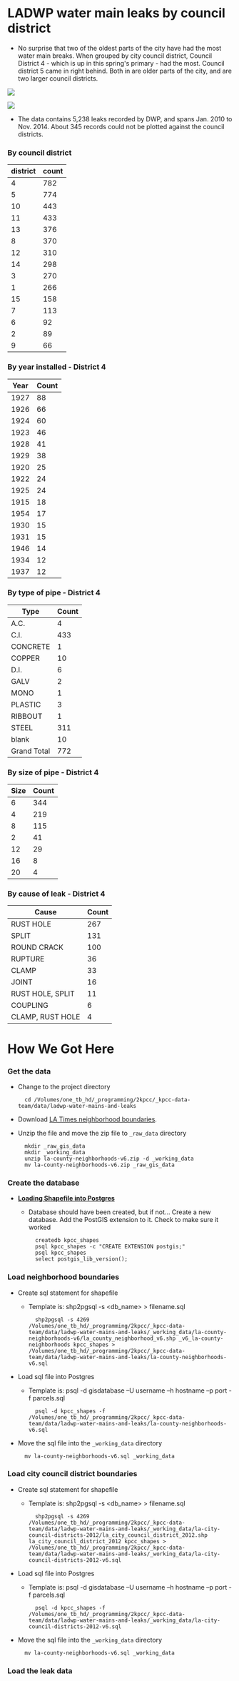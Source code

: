LADWP water main leaks by council district
===============================

* No surprise that two of the oldest parts of the city have had the most water main breaks. When grouped by city council district, Council District 4 - which is up in this spring's primary - had the most. Council district 5 came in right behind. Both in are older parts of the city, and are two larger council districts.

![](https://raw.githubusercontent.com/SCPR/kpcc-data-team/master/data/ladwp-water-mains-and-leaks/findings/ladwp_leaks_by_council_district/ladwp_leaks_by_council_district_all.png)

![](https://raw.githubusercontent.com/SCPR/kpcc-data-team/master/data/ladwp-water-mains-and-leaks/findings/ladwp_leaks_by_council_district/ladwp_leaks_by_council_district_4.png)

* The data contains 5,238 leaks recorded by DWP, and spans Jan. 2010 to Nov. 2014. About 345 records could not be plotted against the council districts.

### By council district

| district | count |
|----------|-------|
| 4        | 782   |
| 5        | 774   |
| 10       | 443   |
| 11       | 433   |
| 13       | 376   |
| 8        | 370   |
| 12       | 310   |
| 14       | 298   |
| 3        | 270   |
| 1        | 266   |
| 15       | 158   |
| 7        | 113   |
| 6        | 92    |
| 2        | 89    |
| 9        | 66    |


### By year installed - District 4

| Year       | Count |
|------------|-------|
| 1927       | 88    |
| 1926       | 66    |
| 1924       | 60    |
| 1923       | 46    |
| 1928       | 41    |
| 1929       | 38    |
| 1920       | 25    |
| 1922       | 24    |
| 1925       | 24    |
| 1915       | 18    |
| 1954       | 17    |
| 1930       | 15    |
| 1931       | 15    |
| 1946       | 14    |
| 1934       | 12    |
| 1937       | 12    |


### By type of pipe - District 4

| Type        | Count   |
|-------------|---------|
| A.C.        | 4       |
| C.I.        | 433     |
| CONCRETE    | 1       |
| COPPER      | 10      |
| D.I.        | 6       |
| GALV        | 2       |
| MONO        | 1       |
| PLASTIC     | 3       |
| RIBBOUT     | 1       |
| STEEL       | 311     |
| blank       | 10      |
| Grand Total | 772     |


### By size of pipe - District 4

| Size       | Count |
|------------|-------|
| 6          | 344   |
| 4          | 219   |
| 8          | 115   |
| 2          | 41    |
| 12         | 29    |
| 16         | 8     |
| 20         | 4     |


### By cause of leak - District 4

| Cause            | Count |
|------------------|-------|
| RUST HOLE        | 267   |
| SPLIT            | 131   |
| ROUND CRACK      | 100   |
| RUPTURE          | 36    |
| CLAMP            | 33    |
| JOINT            | 16    |
| RUST HOLE, SPLIT | 11    |
| COUPLING         | 6     |
| CLAMP, RUST HOLE | 4     |

How We Got Here
================

### Get the data

* Change to the project directory

        cd /Volumes/one_tb_hd/_programming/2kpcc/_kpcc-data-team/data/ladwp-water-mains-and-leaks

* Download [LA Times neighborhood boundaries](http://boundaries.latimes.com/sets/).

* Unzip the file and move the zip file to ```_raw_data``` directory

        mkdir _raw_gis_data
        mkdir _working_data
        unzip la-county-neighborhoods-v6.zip -d _working_data
        mv la-county-neighborhoods-v6.zip _raw_gis_data

### Create the database

* **[Loading Shapefile into Postgres](http://www.gistutor.com/postgresqlpostgis/4-beginner-postgresqlpostgis-tutorials/18-importing-shapefile-gis-data-into-postgresql.html)**

    * Database should have been created, but if not... Create a new database. Add the PostGIS extension to it. Check to make sure it worked

            createdb kpcc_shapes
            psql kpcc_shapes -c "CREATE EXTENSION postgis;"
            psql kpcc_shapes
            select postgis_lib_version();

### Load neighborhood boundaries

* Create sql statement for shapefile

    * Template is: shp2pgsql -s <SRID> <shapefile> <tablename> <db_name> > filename.sql

            shp2pgsql -s 4269 /Volumes/one_tb_hd/_programming/2kpcc/_kpcc-data-team/data/ladwp-water-mains-and-leaks/_working_data/la-county-neighborhoods-v6/la_county_neighborhood_v6.shp _v6_la-county-neighborhoods kpcc_shapes > /Volumes/one_tb_hd/_programming/2kpcc/_kpcc-data-team/data/ladwp-water-mains-and-leaks/la-county-neighborhoods-v6.sql

* Load sql file into Postgres

    * Template is: psql -d gisdatabase –U username –h hostname –p port -f parcels.sql

            psql -d kpcc_shapes -f /Volumes/one_tb_hd/_programming/2kpcc/_kpcc-data-team/data/ladwp-water-mains-and-leaks/la-county-neighborhoods-v6.sql

* Move the sql file into the ```_working_data``` directory

        mv la-county-neighborhoods-v6.sql _working_data

### Load city council district boundaries

* Create sql statement for shapefile

    * Template is: shp2pgsql -s <SRID> <shapefile> <tablename> <db_name> > filename.sql

            shp2pgsql -s 4269 /Volumes/one_tb_hd/_programming/2kpcc/_kpcc-data-team/data/ladwp-water-mains-and-leaks/_working_data/la-city-council-districts-2012/la_city_council_district_2012.shp la_city_council_district_2012 kpcc_shapes > /Volumes/one_tb_hd/_programming/2kpcc/_kpcc-data-team/data/ladwp-water-mains-and-leaks/_working_data/la-city-council-districts-2012-v6.sql

* Load sql file into Postgres

    * Template is: psql -d gisdatabase –U username –h hostname –p port -f parcels.sql

            psql -d kpcc_shapes -f /Volumes/one_tb_hd/_programming/2kpcc/_kpcc-data-team/data/ladwp-water-mains-and-leaks/_working_data/la-city-council-districts-2012-v6.sql

* Move the sql file into the ```_working_data``` directory

        mv la-county-neighborhoods-v6.sql _working_data

### Load the leak data



